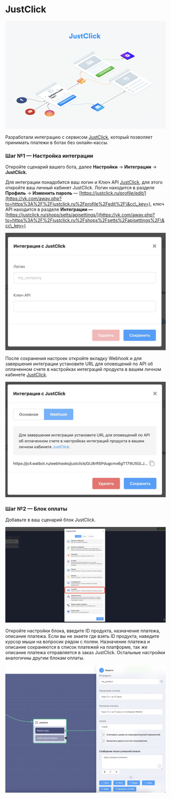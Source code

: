 # JustClick

![](../../.gitbook/assets/ixbHxRBYsAw.jpg)

Разработали интеграцию с сервисом [JustClick](https://vk.com/away.php?to=https%3A%2F%2Fjustclick.ru%2F\&cc\_key=), который позволяет принимать платежи в ботах без онлайн-кассы.

### Шаг №1 — Настройка интеграции

Откройте сценарий вашего бота, далее **Настройки** → **Интеграции** → **JustClick.**

Для интеграции понадобится ваш логин и Ключ API [JustClick](https://vk.com/away.php?to=https%3A%2F%2Fjustclick.ru%2F\&cc\_key=), для этого откройте ваш личный кабинет JustClick. Логин находится в разделе **Профиль** → **Изменить пароль** — [https://justclick.ru/profile/edit/](https://vk.com/away.php?to=https%3A%2F%2Fjustclick.ru%2Fprofile%2Fedit%2F\&cc\_key=), ключ API находится в разделе **Интеграции —** [https://justclick.ru/shops/setts/apisettings/](https://vk.com/away.php?to=https%3A%2F%2Fjustclick.ru%2Fshops%2Fsetts%2Fapisettings%2F\&cc\_key=)

![](../../.gitbook/assets/AgUqjfsJgpQ.jpg)

После сохранения настроек откройте вкладку Webhook и для завершения интеграции установите URL для оповещений по API об оплаченном счете в настройках интеграций продукта в вашем личном кабинете [JustClick](https://vk.com/away.php?to=https%3A%2F%2Fjustclick.ru%2F\&cc\_key=).

![](../../.gitbook/assets/RVlUpgvq6rE.jpg)

### Шаг №2 — Блок оплаты

Добавьте в ваш сценарий блок JustClick.

![](../../.gitbook/assets/nWCOdthXvas.jpg)

Откройте настройки блока, введите ID продукта, назначение платежа, описание платежа. Если вы не знаете где взять ID продукта, наведите курсор мыши на вопросик рядом с полем. Назначение платежа и описание сохраняются в список платежей на платформе, так же описание платежа отправляется в заказ JustClick. Остальные настройки аналогичны другим блокам оплаты.

![](../../.gitbook/assets/\_EPlIw3q0ME.jpg)
